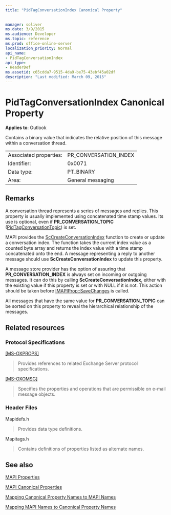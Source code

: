 ```yaml
---
title: "PidTagConversationIndex Canonical Property"
 
 
manager: soliver
ms.date: 3/9/2015
ms.audience: Developer
ms.topic: reference
ms.prod: office-online-server
localization_priority: Normal
api_name:
- PidTagConversationIndex
api_type:
- HeaderDef
ms.assetid: c65cdda7-9515-4da9-be75-43ebf45a02df
description: "Last modified: March 09, 2015"
---
```


# PidTagConversationIndex Canonical Property

  
  
**Applies to**: Outlook 
  
Contains a binary value that indicates the relative position of this message within a conversation thread. 
  
|||
|:-----|:-----|
|Associated properties:  <br/> |PR_CONVERSATION_INDEX  <br/> |
|Identifier:  <br/> |0x0071  <br/> |
|Data type:  <br/> |PT_BINARY  <br/> |
|Area:  <br/> |General messaging  <br/> |
   
## Remarks

A conversation thread represents a series of messages and replies. This property is usually implemented using concatenated time stamp values. Its use is optional, even if **PR_CONVERSATION_TOPIC** ([PidTagConversationTopic](pidtagconversationtopic-canonical-property.md)) is set. 
  
MAPI provides the [ScCreateConversationIndex](sccreateconversationindex.md) function to create or update a conversation index. The function takes the current index value as a counted byte array and returns the index value with a time stamp concatenated onto the end. A message representing a reply to another message should use **ScCreateConversationIndex** to update this property. 
  
A message store provider has the option of assuring that **PR_CONVERSATION_INDEX** is always set on incoming or outgoing messages. It can do this by calling **ScCreateConversationIndex**, either with the existing value if this property is set or with NULL if it is not. This action should be taken before [IMAPIProp::SaveChanges](imapiprop-savechanges.md) is called. 
  
All messages that have the same value for **PR_CONVERSATION_TOPIC** can be sorted on this property to reveal the hierarchical relationship of the messages. 
  
## Related resources

### Protocol Specifications

[[MS-OXPROPS]](http://msdn.microsoft.com/library/f6ab1613-aefe-447d-a49c-18217230b148%28Office.15%29.aspx)
  
> Provides references to related Exchange Server protocol specifications.
    
[[MS-OXOMSG]](http://msdn.microsoft.com/library/daa9120f-f325-4afb-a738-28f91049ab3c%28Office.15%29.aspx)
  
> Specifies the properties and operations that are permissible on e-mail message objects.
    
### Header Files

Mapidefs.h
  
> Provides data type definitions.
    
Mapitags.h
  
> Contains definitions of properties listed as alternate names.
    
## See also



[MAPI Properties](mapi-properties.md)
  
[MAPI Canonical Properties](mapi-canonical-properties.md)
  
[Mapping Canonical Property Names to MAPI Names](mapping-canonical-property-names-to-mapi-names.md)
  
[Mapping MAPI Names to Canonical Property Names](mapping-mapi-names-to-canonical-property-names.md)

